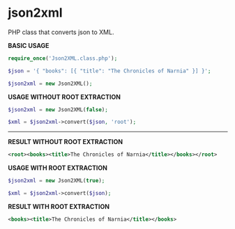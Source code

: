 # json2xml
PHP class that converts json to XML.

**BASIC USAGE**
````php
require_once('Json2XML.class.php');

$json = '{ "books": [{ "title": "The Chronicles of Narnia" }] }';

$json2xml = new Json2XML();
````

**USAGE WITHOUT ROOT EXTRACTION**
````php
$json2xml = new Json2XML(false);

$xml = $json2xml->convert($json, 'root');
````

-------------------------------------------------------------------

**RESULT WITHOUT ROOT EXTRACTION**
````xml
<root><books><title>The Chronicles of Narnia</title></books></root>
```` 

**USAGE WITH ROOT EXTRACTION**
````php
$json2xml = new Json2XML(true);

$xml = $json2xml->convert($json);
````

**RESULT WITH ROOT EXTRACTION**
````xml
<books><title>The Chronicles of Narnia</title></books>
```` 